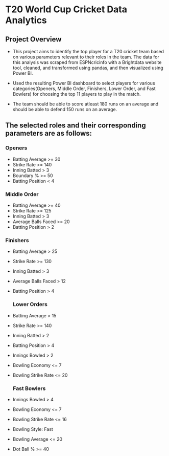 # T20 World Cup Cricket Data Analytics

## Project Overview

* This project aims to identify the top player for a T20 cricket team based on various
parameters relevant to their roles in the team. The data for this analysis was scraped
from ESPNcricinfo with a Brightdata website tool, cleaned, and transformed using pandas,
and then visualized using Power BI.

* Used the resulting Power BI dashboard to select players for various categories(Openers,
Middle Order, Finishers, Lower Order, and Fast Bowlers) for choosing the top 11 players
to play in the match.

* The team should be able to score atleast 180 runs on an average and should be able to defend 150 runs on an average.

## The selected roles and their corresponding parameters are as follows:

### Openers
- Batting Average >= 30
- Strike Rate >= 140
- Inning Batted > 3
- Boundary % >= 50
- Batting Position < 4

### Middle Order
- Batting Average >= 40
- Strike Rate >= 125
- Inning Batted > 3
- Average Balls Faced >= 20
- Batting Position > 2

### Finishers
- Batting Average > 25
- Strike Rate >= 130
- Inning Batted > 3
- Average Balls Faced > 12
- Batting Position > 4

  ### Lower Orders
- Batting Average > 15
- Strike Rate >= 140
- Inning Batted > 2
- Batting Position > 4
- Innings Bowled > 2
- Bowling Economy <= 7
- Bowling Strike Rate <= 20

  ### Fast Bowlers
- Innings Bowled > 4
- Bowling Economy <= 7
- Bowling Strike Rate <= 16
- Bowling Style: Fast
- Bowling Average <= 20
- Dot Ball % >= 40


